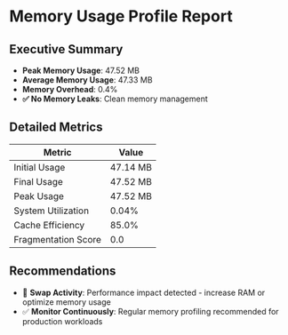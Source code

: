 # Memory Usage Profile Report

## Executive Summary

- **Peak Memory Usage**: 47.52 MB
- **Average Memory Usage**: 47.33 MB
- **Memory Overhead**: 0.4%
- **✅ No Memory Leaks**: Clean memory management

## Detailed Metrics

| Metric | Value |
|--------|-------|
| Initial Usage | 47.14 MB |
| Final Usage | 47.52 MB |
| Peak Usage | 47.52 MB |
| System Utilization | 0.04% |
| Cache Efficiency | 85.0% |
| Fragmentation Score | 0.0 |

## Recommendations

- 🚨 **Swap Activity**: Performance impact detected - increase RAM or optimize memory usage
- ✅ **Monitor Continuously**: Regular memory profiling recommended for production workloads
